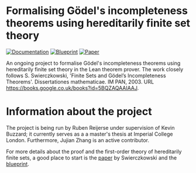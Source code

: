 # Formalising Gödel's incompleteness theorems using hereditarily finite set theory

[![Documentation](https://img.shields.io/badge/Documentation-passing-green)](https://aemiliusr.github.io/Goedel_HF_Lean/docs/) [![Blueprint](https://img.shields.io/badge/Blueprint-WIP-blue)](https://aemiliusr.github.io/Goedel_HF_Lean/blueprint/)  [![Paper](https://img.shields.io/badge/Paper-WIP-blue)](https://aemiliusr.github.io/Goedel_HF_Lean/blueprint.pdf)

An ongoing project to formalise Gödel's incompleteness theorems using hereditarily finite set theory in the Lean theorem prover. The work closely follows S. Swierczkowski, 'Finite Sets and Gödel’s Incompleteness Theorems'. Dissertationes mathematicae. IM PAN, 2003. URL https://books.google.co.uk/books?id=5BQZAQAAIAAJ. 

# Information about the project

The project is being run by Ruben Reijerse under supervision of Kevin Buzzard; it currently serves as a a master's thesis at Imperial College London. Furthermore, Jujian Zhang is an active contributor.

For more details about the proof and the first-order theory of hereditarily finite sets, a good place to start is the [paper](https://books.google.co.uk/books?id=5BQZAQAAIAAJ) by Swierczkowski and the [blueprint](https://aemiliusr.github.io/Goedel_HF_Lean/blueprint/).
